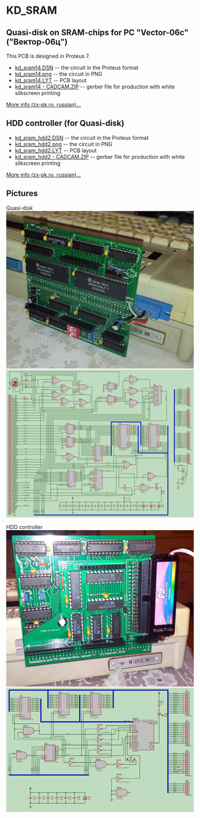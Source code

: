 # KD_SRAM
## Quasi-disk on SRAM-chips for PC "Vector-06c" ("Вектор-06ц")

This PCB is designed in Proteus 7.

* [kd_sram14.DSN](/kd_sram14.DSN) -- the circuit in the Proteus format<br>
* [kd_sram14.png](/kd_sram14.png) -- the circuit in PNG<br>
* [kd_sram14.LYT](/kd_sram14.LYT) -- PCB layout<br>
* [kd_sram14 - CADCAM.ZIP](/kd_sram14%20-%20CADCAM.ZIP) -- gerber file for production with white silkscreen printing

[More info (zx-pk.ru, russian)...](https://zx-pk.ru/threads/29342-novyj-staryj-kvazidisk.html?p=1136928&viewfull=1#post1136928)

## HDD controller (for Quasi-disk)

* [kd_sram_hdd2.DSN](/kd_sram_hdd2.DSN) -- the circuit in the Proteus format<br>
* [kd_sram_hdd2.png](/kd_sram_hdd2.png) -- the circuit in PNG<br>
* [kd_sram_hdd2.LYT](/kd_sram_hdd2.LYT) -- PCB layout<br>
* [kd_sram_hdd2 - CADCAM.ZIP](/kd_sram_hdd2%20-%20CADCAM.ZIP) -- gerber file for production with white silkscreen printing

[More info (zx-pk.ru, russian)...](https://zx-pk.ru/threads/29342-novyj-staryj-kvazidisk.html?p=1019998&viewfull=1#post1019998)

## Pictures
Quasi-disk
![Pict](/IMG_20211115_221922-min.jpg)
![Pict](/kd_sram14.png)

HDD controller
![Pict](/IMG_20190710_223148~.jpg)
![Pict](/kd_sram_hdd2.png)
